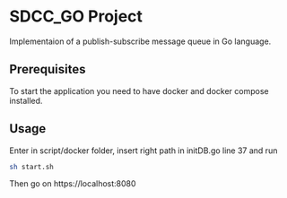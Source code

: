 # SDCC_GO Project

Implementaion of a publish-subscribe message queue in Go language.

## Prerequisites

To start the application you need to have docker and docker compose installed.

## Usage

Enter in script/docker folder, insert right path in initDB.go line 37 and run

```bash
sh start.sh
```

Then go on https://localhost:8080